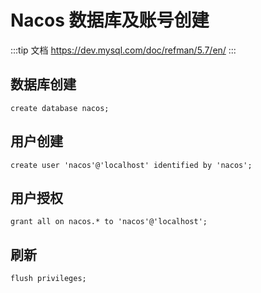 # Nacos 数据库及账号创建

:::tip 文档
https://dev.mysql.com/doc/refman/5.7/en/
:::

## 数据库创建
```
create database nacos;
```
## 用户创建
```
create user 'nacos'@'localhost' identified by 'nacos';
```
## 用户授权
```
grant all on nacos.* to 'nacos'@'localhost';
```
## 刷新
```
flush privileges;
```

